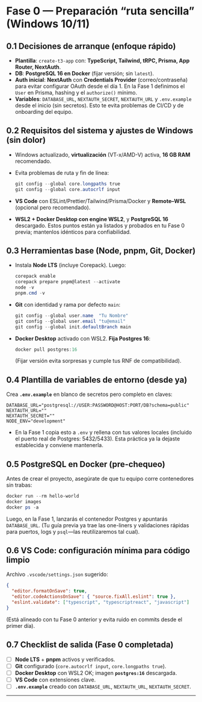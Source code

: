 # Fase 0 — Preparación “ruta sencilla” (Windows 10/11)

## 0.1 Decisiones de arranque (enfoque rápido)

* **Plantilla**: `create-t3-app` con: **TypeScript, Tailwind, tRPC, Prisma, App Router, NextAuth**.
* **DB**: **PostgreSQL 16 en Docker** (fijar versión; sin `latest`).
* **Auth inicial**: **NextAuth** con **Credentials Provider** (correo/contraseña) para evitar configurar OAuth desde el día 1. En la Fase 1 definimos el `User` en Prisma, hashing y el `authorize()` mínimo.
* **Variables**: `DATABASE_URL`, `NEXTAUTH_SECRET`, `NEXTAUTH_URL` y `.env.example` desde el inicio (sin secretos). Esto te evita problemas de CI/CD y de onboarding del equipo.&#x20;

## 0.2 Requisitos del sistema y ajustes de Windows (sin dolor)

* Windows actualizado, **virtualización** (VT-x/AMD-V) activa, **16 GB RAM** recomendado.
* Evita problemas de ruta y fin de línea:

  ```powershell
  git config --global core.longpaths true
  git config --global core.autocrlf input
  ```
* **VS Code** con ESLint/Prettier/Tailwind/Prisma/Docker y **Remote–WSL** (opcional pero recomendado).
* **WSL2 + Docker Desktop con engine WSL2**, y **PostgreSQL 16** descargado.
  Estos puntos están ya listados y probados en tu Fase 0 previa; mantenlos idénticos para confiabilidad.&#x20;

## 0.3 Herramientas base (Node, pnpm, Git, Docker)

* Instala **Node LTS** (incluye Corepack).
  Luego:

  ```powershell
  corepack enable
  corepack prepare pnpm@latest --activate
  node -v
  pnpm.cmd -v
  ```
* **Git** con identidad y rama por defecto `main`:

  ```powershell
  git config --global user.name  "Tu Nombre"
  git config --global user.email "tu@email"
  git config --global init.defaultBranch main
  ```
* **Docker Desktop** activado con WSL2. **Fija Postgres 16**:

  ```powershell
  docker pull postgres:16
  ```

  (Fijar versión evita sorpresas y cumple tus RNF de compatibilidad).&#x20;

## 0.4 Plantilla de variables de entorno (desde ya)

Crea **`.env.example`** en blanco de secretos pero completo en claves:

```env
DATABASE_URL="postgresql://USER:PASSWORD@HOST:PORT/DB?schema=public"
NEXTAUTH_URL=""
NEXTAUTH_SECRET=""
NODE_ENV="development"
```

* En la Fase 1 copia esto a `.env` y rellena con tus valores locales (incluido el puerto real de Postgres: 5432/5433). Esta práctica ya la dejaste establecida y conviene mantenerla.&#x20;

## 0.5 PostgreSQL en Docker (pre-chequeo)

Antes de crear el proyecto, asegúrate de que tu equipo corre contenedores sin trabas:

```powershell
docker run --rm hello-world
docker images
docker ps -a
```

Luego, en la Fase 1, lanzarás el contenedor Postgres y apuntarás `DATABASE_URL`. (Tu guía previa ya trae las one-liners y validaciones rápidas para puertos, logs y `psql`—las reutilizaremos tal cual).&#x20;

## 0.6 VS Code: configuración mínima para código limpio

Archivo `.vscode/settings.json` sugerido:

```json
{
  "editor.formatOnSave": true,
  "editor.codeActionsOnSave": { "source.fixAll.eslint": true },
  "eslint.validate": ["typescript", "typescriptreact", "javascript"]
}
```

(Está alineado con tu Fase 0 anterior y evita ruido en commits desde el primer día).&#x20;

## 0.7 Checklist de salida (Fase 0 completada)

* [ ] **Node LTS** + **pnpm** activos y verificados.&#x20;
* [ ] **Git** configurado (`core.autocrlf input`, `core.longpaths true`).&#x20;
* [ ] **Docker Desktop** con WSL2 OK; imagen **`postgres:16`** descargada.&#x20;
* [ ] **VS Code** con extensiones clave.&#x20;
* [ ] **`.env.example`** creado con `DATABASE_URL`, `NEXTAUTH_URL`, `NEXTAUTH_SECRET`.&#x20;

---
